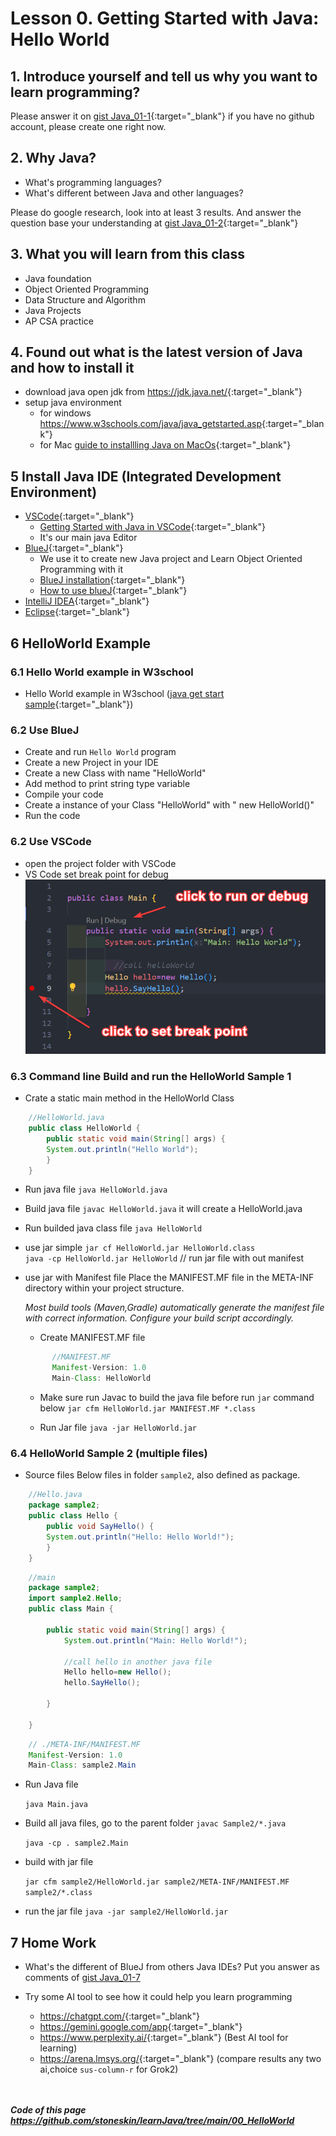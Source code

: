# Lesson 0. Getting Started with Java: Hello World

## 1. Introduce yourself and tell us why you want to learn programming?

Please answer it on [gist Java_01-1](https://gist.github.com/stoneskin/04206703227b3c36a855bfc1f3d3f7ca){:target="_blank"}
if you have no github account, please create one right now.

## 2. Why Java?

- What's programming languages?
- What's different between Java and other languages?

Please do google research, look into at least 3 results. 
And answer the question base your understanding at [gist Java_01-2](https://gist.github.com/stoneskin/635bfbe293450f3901b2852d9887bd9b){:target="_blank"}

## 3. What you will learn from this class

- Java foundation
- Object Oriented Programming
- Data Structure and Algorithm
- Java Projects
- AP CSA practice

## 4. Found out what is the latest version of Java and how to install it

- download java open jdk from <https://jdk.java.net/>{:target="_blank"}
- setup java environment 
    - for windows <https://www.w3schools.com/java/java_getstarted.asp>{:target="_blank"}
    - for Mac [guide to installling Java on MacOs](https://tejaksha-k.medium.com/a-step-by-step-guide-to-installing-java-on-macos-5188bfdf99d7){:target="_blank"}

## 5 Install Java IDE (Integrated Development Environment)

- [VSCode](https://code.visualstudio.com/download){:target="_blank"} 
  - [Getting Started with Java in VSCode](https://code.visualstudio.com/docs/java/java-tutorial){:target="_blank"} 
  - It's our main java Editor
- [BlueJ](https://bluej.org){:target="_blank"} 
  - We use it to create new Java project and Learn Object Oriented Programming with it
  - [BlueJ installation](https://www.bluej.org/generic-installation-instructions.html){:target="_blank"} 
  - [How to use blueJ](https://www.bluej.org/tutorial/tutorial-201.pdf){:target="_blank"} 
- [IntelliJ IDEA](https://www.jetbrains.com/idea/){:target="_blank"}  
- [Eclipse](https://eclipseide.org/){:target="_blank"}


## 6 HelloWorld Example 

### 6.1 Hello World example in W3school
- Hello World example in W3school ([java get start sample](https://www.w3schools.com/java/java_getstarted.asp){:target="_blank"})


### 6.2 Use BlueJ

  - Create and run `Hello World` program
  - Create a new Project in your IDE
  - Create a new Class with name "HelloWorld"
  - Add method to print string type variable
  - Compile your code
  - Create a instance of your Class "HelloWorld" with " new HelloWorld()"
  - Run the code

### 6.2 Use VSCode
- open the project folder with VSCode
- VS Code set break point for debug
  ![set breakpoint](./VSCode_BreakPoint.png)

### 6.3 Command line Build and run the HelloWorld Sample 1

- Crate a static main method in the HelloWorld Class
 
```java
    //HelloWorld.java
    public class HelloWorld {
        public static void main(String[] args) {
        System.out.println("Hello World");
        }
    }
```

- Run java file
    `java HelloWorld.java`

- Build java file
    `javac HelloWorld.java`
    it will create a HelloWorld.java

- Run builded java class file
    `java HelloWorld`


- use jar simple
       `jar cf HelloWorld.jar HelloWorld.class`  
       `java -cp HelloWorld.jar HelloWorld` // run jar file with out manifest 

- use jar with Manifest file
  Place the MANIFEST.MF file in the META-INF directory within your project structure.
  
    *Most build tools (Maven,Gradle) automatically generate the manifest file with correct information. Configure your build script accordingly.*

  - Create MANIFEST.MF file
  ```java
        //MANIFEST.MF 
        Manifest-Version: 1.0
        Main-Class: HelloWorld
  ```
  - Make sure run Javac to build the java file before run `jar` command below
    `jar cfm HelloWorld.jar MANIFEST.MF *.class`

  - Run Jar file
    `java -jar HelloWorld.jar`
   


### 6.4 HelloWorld Sample 2 (multiple files)

- Source files
Below files in folder `sample2`, also defined as package.

```java
    //Hello.java
    package sample2;
    public class Hello {
        public void SayHello() {
        System.out.println("Hello: Hello World!");
        }
    }
```

```java
    //main
    package sample2;
    import sample2.Hello;
    public class Main {

        public static void main(String[] args) {
            System.out.println("Main: Hello World!");

            //call hello in another java file
            Hello hello=new Hello();
            hello.SayHello();
        
        }

    }
```

```java
    // ./META-INF/MANIFEST.MF
    Manifest-Version: 1.0
    Main-Class: sample2.Main

```

- Run Java file

    `java Main.java`

- Build all java files, go to the parent folder 
    `javac Sample2/*.java`

    `java -cp . sample2.Main`

- build with jar file

    `jar cfm sample2/HelloWorld.jar sample2/META-INF/MANIFEST.MF sample2/*.class`

- run the jar file
    `java -jar sample2/HelloWorld.jar`


## 7 Home Work

- What's the different of BlueJ from others Java IDEs?
  Put you answer as comments of [gist Java_01-7](https://gist.github.com/stoneskin/f5de47688f279eee5c903875c0ea648c)

- Try some AI tool to see how it could help you learn programming

  - <https://chatgpt.com/>{:target="_blank"}
  - <https://gemini.google.com/app>{:target="_blank"}
  - <https://www.perplexity.ai/>{:target="_blank"} (Best AI tool for learning)
  - <https://arena.lmsys.org/>{:target="_blank"} (compare results any two ai,choice `sus-column-r` for Grok2)

 <br>  <br> 
***Code of this page <https://github.com/stoneskin/learnJava/tree/main/00_HelloWorld>***